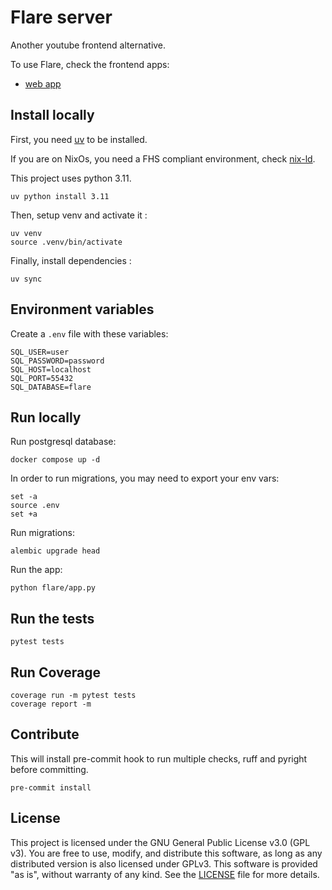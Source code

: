 # Flare server

Another youtube frontend alternative.

To use Flare, check the frontend apps:
- [web app](https://github.com/gueriboutmathieu/flare_app.git)

## Install locally

First, you need [uv](https://github.com/astral-sh/uv) to be installed.

If you are on NixOs, you need a FHS compliant environment, check [nix-ld](https://github.com/nix-community/nix-ld).

This project uses python 3.11.
```shell
uv python install 3.11
```

Then, setup venv and activate it :
```shell
uv venv
source .venv/bin/activate
```

Finally, install dependencies :
```shell
uv sync
```

## Environment variables
Create a `.env` file with these variables:
```
SQL_USER=user
SQL_PASSWORD=password
SQL_HOST=localhost
SQL_PORT=55432
SQL_DATABASE=flare
```

## Run locally
Run postgresql database:
```shell
docker compose up -d
```

In order to run migrations, you may need to export your env vars:
```shell
set -a
source .env
set +a
```

Run migrations:
```shell
alembic upgrade head
```

Run the app:
```shell
python flare/app.py
```

## Run the tests
```shell
pytest tests
```

## Run Coverage
```shell
coverage run -m pytest tests
coverage report -m
```

## Contribute
This will install pre-commit hook to run multiple checks, ruff and pyright before committing.
```shell
pre-commit install
```

## License
This project is licensed under the GNU General Public License v3.0 (GPL v3).
You are free to use, modify, and distribute this software, as long as any distributed version is also licensed under GPLv3.
This software is provided "as is", without warranty of any kind.
See the [LICENSE](LICENSE) file for more details.
